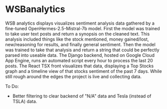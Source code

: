 # WSBanalytics
 
WSB analytics displays visualizes sentiment analysis data gathered by a fine-tuned OpenHermes-2.5-Mistral-7b model. First the model was trained to take user text posts and return a synopsis on the cleaned text. This analysis included things like the stock mentioned, money gained/lost, new/reasoning for results, and finally general sentiment. Then the model was trained to take that analysis and return a string that could be perfectly parsed into useable data. The Django backend, hosted on Google Cloud App Engine, runs an automated script every hour to process the last 20 posts. The React TSX front visualizes that data, displaying a Top Stocks graph and a timeline view of that stocks sentiment of the past 7 days. While still rough around the edges the project is live and collecting data. 

To Do:
- Better filtering to clear backend of "N/A" data and Tesla (instead of TSLA) data.
